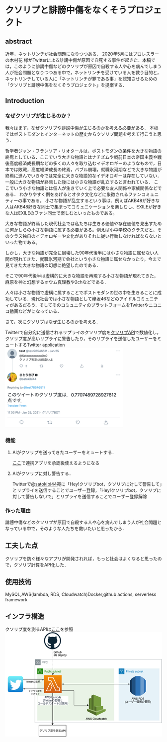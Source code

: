 # クソリプと誹謗中傷をなくそうプロジェクト
## abstract
近年，ネットリンチが社会問題になりつつある．
2020年5月にはプロレスラーの木村花 様がTwitterによる誹謗中傷が原因で自死する事件が起きた．本稿では，このように誹謗中傷などのクソリプが原因で自殺する人や心を病んでしまう人が社会問題となりつつある中で，ネットリンチを受けている人を救う目的と，ネットリンチしている人に「ネットリンチが罪である事」を認知させるための「クソリプと誹謗中傷をなくそうプロジェクト」を提案する．

## Introduction
### なぜクソリプが生じるのか？
我々はまず，なぜクソリプや誹謗中傷が生じるのかを考える必要がある．
本稿ではポストモダンとインターネットの歴史からクソリプ問題を考えて行こうと思う．

哲学者ジャン・フランソア・リオタールは，ポストモダンの条件を大きな物語の終焉としている．ここでいう大きな物語とはナチズムや戦前日本の帝国主義や戦後高度経済成長期などの多くの人々を取り込むイデオロギーのようなもので，日本では敗戦，高度経済成長の終焉，バブル崩壊，就職氷河期などで大きな物語が終焉に進んでいき今では完全に大きな物語的なイデオロギーは存在していない．
一般に大きな物語が終焉した後には小さな物語が乱立すると言われている．
ここでいう小さな物語とは個人が生きていく上で必要な友人関係や家族関係などである．
わかりやすく例をあげるとオタク文化などに象徴されるファンコミュニティーの事である。
小さな物語が乱立するという事は、例えばAKB48が好きな人はAKB48好きな同士で集まってコミュニケーションを楽しむし、EXILEが好きな人はEXILEのファン同士で楽しむといったものである。

大きな物語が終焉した現代社会では私たちは生きる価値や存在価値を見出すために何かしらの小さな物語に属する必要がある。例えば小中学校のクラスだと、そのクラス独自のイデオロギーや文化がありそれに従い行動しなければならないといった物である。

しかし，大きな物語が完全に崩壊した90年代後半には小さな物語に属せない人間が現れてきた．就職氷河期で会社という小さな物語に属せなかったり，今まで見てきた大きな物語の幻想に絶望したのである．

そこで90年代後半は虚構的に大きな物語を再現する小さな物語が現れてきた，麻原を神と幻想するオウム真理教や2chなどである．

人々は小さな物語で虚構に属することでポストモダンの世の中を生きることに成功している．現代社会では小さな物語として欅坂46などのアイドルコミュニティがあるだろう．そしてそのコミュニティのプラットフォームをTwitterやニコニコ動画などがになっている．

さて，次にクソリプはなぜ生じるのかを考える．


Twitterで自分宛に送信されるリプライのクソリプ度を[クソリプAPI](https://github.com/satokibi44/Kusorep_API)で数値化し，クソリプ度が高いリプライに警告したり，そのリプライを送信したユーザーをミュートするTwitter application
<img src="./img/example.png" width="380">

### 機能
1. AIがクソリプを送ってきたユーザーをミュートする．

    [ここ](https://41pu0ds06l.execute-api.us-east-2.amazonaws.com/default/twitter-api-callback?oauth_token=a&oauth_verifier=a)で連携アプリを承認後使えるようになる
2. AIがクソリプに対し警告する．
    
    Twitterで[@satokibi44](https://twitter.com/satokibi44)宛に「Hey!クソリプbot，クソリプに対して警告して」とリプライを送信することでユーザー登録，「Hey!クソリプbot，クソリプに対して警告しないで」とリプライを送信することでユーザー登録解除


### 作った理由
誹謗中傷などのクソリプが原因で自殺する人や心を病んでしまう人が社会問題となっている中で，そのような人たちを救いたいと思ったから．

## 工夫した点
クソリプを防ぐ様々なアプリが開発されれば，もっと社会はよくなると思ったので，クソリプ計算をAPI化した．

## 使用技術
MySQL,AWS(lambda, RDS, Cloudwatch)Docker,github actions, serverless framework
## インフラ構造
クソリプ度を測るAPIは[ここ](https://github.com/satokibi44/Kusorep_API)を参照
<img src = "./img/infra.png">